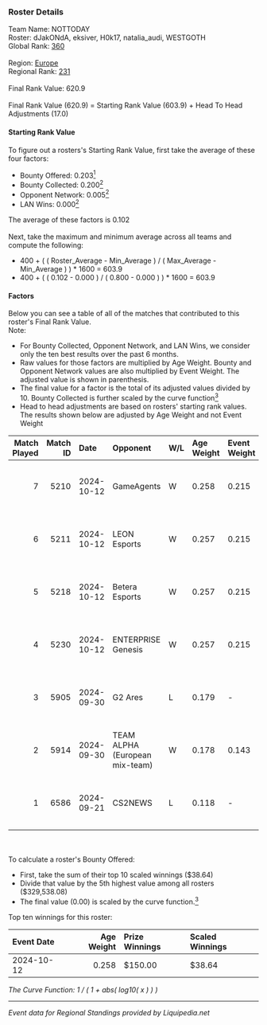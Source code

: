 ### Roster Details<br />
Team Name: NOTTODAY<br />
Roster: dJakONdA, eksiver, H0k17, natalia_audi, WESTGOTH<br />
Global Rank: [360](../standings_global.md)<br />
<br />
Region: [Europe]( ../standings_europe.md)<br />
Regional Rank: [231]( ../standings_europe.md)<br />
<br />
Final Rank Value:  620.9<br />
<br />
Final Rank Value (620.9) = Starting Rank Value (603.9) + Head To Head Adjustments (17.0)<br />

#### Starting Rank Value<br />
To figure out a rosters's Starting Rank Value, first take the average of these four factors:<br />
- Bounty Offered: 0.203[<sup>1</sup>](#table2)
- Bounty Collected: 0.200[<sup>2</sup>](#table1)
- Opponent Network: 0.005[<sup>2</sup>](#table1)
- LAN Wins: 0.000[<sup>2</sup>](#table1)

The average of these factors is 0.102<br />
<br />
Next, take the maximum and minimum average across all teams and compute the following:<br />
- 400 + ( ( Roster_Average - Min_Average ) / ( Max_Average - Min_Average ) ) * 1600 = 603.9
- 400 + ( ( 0.102 - 0.000 ) / ( 0.800 - 0.000 ) ) * 1600 = 603.9


#### Factors<br />
Below you can see a table of all of the matches that contributed to this roster's Final Rank Value.<br />
Note:<br />

- For Bounty Collected, Opponent Network, and LAN Wins, we consider only the ten best results over the past 6 months.
- Raw values for those factors are multiplied by Age Weight. Bounty and Opponent Network values are also multiplied by Event Weight. The adjusted value is shown in parenthesis.
- The final value for a factor is the total of its adjusted values divided by 10. Bounty Collected is further scaled by the curve function[<sup>3</sup>](#curveFunction)
- Head to head adjustments are based on rosters' starting rank values. The results shown below are adjusted by Age Weight and not Event Weight
<span id="table1"></span><br />


| Match Played | Match ID | Date       | Opponent                       | W/L | Age Weight | Event Weight | Bounty Collected | Opponent Network | LAN Wins  | H2H Adj. | Roster                                              |
| -: | -: | :- | :- | :- | :- | :- | :- | :- | :- | -: | :- |
|            7 |     5210 | 2024-10-12 | GameAgents                     | W   | 0.258      | 0.215        | 0.000 (0.000)    | 0.094 (0.005)    | 0 (0.000) |     4.11 | dJakONdA, eksiver, H0k17, natalia_audi, WESTGOTH    |
|            6 |     5211 | 2024-10-12 | LEON Esports                   | W   | 0.257      | 0.215        | 0.010 (0.001)    | 0.271 (0.015)    | 0 (0.000) |     5.80 | dJakONdA, eksiver, H0k17, natalia_audi, WESTGOTH    |
|            5 |     5218 | 2024-10-12 | Betera Esports                 | W   | 0.257      | 0.215        | 0.006 (0.000)    | 0.295 (0.016)    | 0 (0.000) |     5.47 | dJakONdA, eksiver, H0k17, natalia_audi, WESTGOTH    |
|            4 |     5230 | 2024-10-12 | ENTERPRISE Genesis             | W   | 0.257      | 0.215        | 0.001 (0.000)    | 0.175 (0.010)    | 0 (0.000) |     4.51 | dJakONdA, eksiver, H0k17, natalia_audi, WESTGOTH    |
|            3 |     5905 | 2024-09-30 | G2 Ares                        | L   | 0.179      | -            | -                | -                | -         |    -2.12 | drawreality, eksiver, H0k17, natalia_audi, WESTGOTH |
|            2 |     5914 | 2024-09-30 | TEAM ALPHA (European mix-team) | W   | 0.178      | 0.143        | 0.000 (0.000)    | 0.000 (0.000)    | 0 (0.000) |     1.36 | drawreality, eksiver, H0k17, natalia_audi, WESTGOTH |
|            1 |     6586 | 2024-09-21 | CS2NEWS                        | L   | 0.118      | -            | -                | -                | -         |    -2.14 | drawreality, eksiver, H0k17, natalia_audi, WESTGOTH |

<br />
<span id="table2"></span><br />
To calculate a roster's Bounty Offered:<br />

- First, take the sum of their top 10 scaled winnings ($38.64)
- Divide that value by the 5th highest value among all rosters ($329,538.08)
- The final value (0.00) is scaled by the curve function.[<sup>3</sup>](#curveFunction)

Top ten winnings for this roster:<br />

| Event Date | Age Weight | Prize Winnings | Scaled Winnings |
| :- | -: | :- | :- |
| 2024-10-12 |      0.258 | $150.00        | $38.64          |


<span id="curveFunction"></span>_The Curve Function: 1 / ( 1 + abs( log10( x ) ) )_<br />

---
_Event data for Regional Standings provided by Liquipedia.net_<br />
